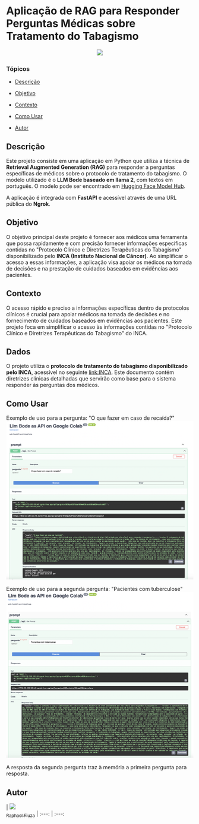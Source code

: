 # Aplicação de RAG para Responder Perguntas Médicas sobre Tratamento do Tabagismo

<p align="center">
   <img src="http://img.shields.io/static/v1?label=STATUS&message=EM%20DESENVOLVIMENTO&color=RED&style=for-the-badge" #vitrinedev/>
</p>

### Tópicos 

- [Descrição](#descrição-do-projeto)

- [Objetivo](#objetivo)

- [Contexto](#contexto)

- [Como Usar](#como-usar)

- [Autor](#autor)


## Descrição
Este projeto consiste em uma aplicação em Python que utiliza a técnica de **Retrieval Augmented Generation (RAG)** para responder a perguntas específicas de médicos sobre o protocolo de tratamento do tabagismo. O modelo utilizado é o **LLM Bode baseado em llama 2**, com textos em português. O modelo pode ser encontrado em [Hugging Face Model Hub](https://huggingface.co/recogna-nlp/bode-7b-alpaca-pt-br-no-peft).

A aplicação é integrada com **FastAPI** e acessível através de uma URL pública do **Ngrok**.

## Objetivo
O objetivo principal deste projeto é fornecer aos médicos uma ferramenta que possa rapidamente e com precisão fornecer informações específicas contidas no "Protocolo Clínico e Diretrizes Terapêuticas do Tabagismo" disponibilizado pelo **INCA (Instituto Nacional de Câncer)**. Ao simplificar o acesso a essas informações, a aplicação visa apoiar os médicos na tomada de decisões e na prestação de cuidados baseados em evidências aos pacientes.

## Contexto
O acesso rápido e preciso a informações específicas dentro de protocolos clínicos é crucial para apoiar médicos na tomada de decisões e no fornecimento de cuidados baseados em evidências aos pacientes. Este projeto foca em simplificar o acesso às informações contidas no "Protocolo Clínico e Diretrizes Terapêuticas do Tabagismo" do INCA.

## Dados
O projeto utiliza o **protocolo de tratamento do tabagismo disponibilizado pelo INCA**, acessível no seguinte [link:INCA](https://www.inca.gov.br/sites/ufu.sti.inca.local/files//media/document//protocolo-clinico-e-diretrizes-terapeuticas-do-tabagismo.pdf). Este documento contém diretrizes clínicas detalhadas que servirão como base para o sistema responder às perguntas dos médicos.

## Como Usar
Exemplo de uso para a pergunta: "O que fazer em caso de recaída?"
![alt text](<Screenshot 2024-04-08 at 06.13.44.png>)

Exemplo de uso para a segunda pergunta: "Pacientes com tuberculose"
![alt text](<Screenshot 2024-04-08 at 06.12.51.png>)

A resposta da segunda pergunta traz à memória a primeira pergunta para resposta.

## Autor
| [<img src="https://avatars.githubusercontent.com/u/62858799?v=4" width=115><br><sub>Raphael Fiuza</sub>](https://github.com/fiuzaaa)
| :---: | :---: 